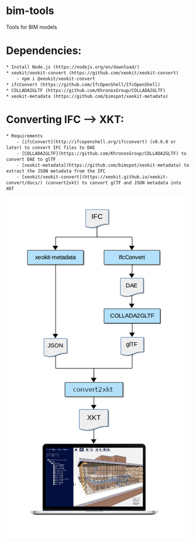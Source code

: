 # bim-tools
Tools for BIM models

# Dependencies:
    * Install Node.js (https://nodejs.org/en/download/)
    * xeokit/xeokit-convert (https://github.com/xeokit/xeokit-convert)
        - npm i @xeokit/xeokit-convert
    * ifcConvert (https://github.com/IfcOpenShell/IfcOpenShell)
    * COLLADA2GLTF (https://github.com/KhronosGroup/COLLADA2GLTF)
    * xeokit-metadata (https://github.com/bimspot/xeokit-metadata)

# Converting IFC --> XKT:
    * Requirements
        - [ifcConvert](http://ifcopenshell.org/ifcconvert) (v0.6.0 or later) to convert IFC files to DAE
        - [COLLADA2GLTF](https://github.com/KhronosGroup/COLLADA2GLTF) to convert DAE to glTF
        - [xeokit-metadata](https://github.com/bimspot/xeokit-metadata) to extract the JSON metadata from the IFC
        - [xeokit/xeokit-convert](https://xeokit.github.io/xeokit-convert/docs/) (convert2xkt) to convert glTF and JSON metadata into XKT

![Conversion scheme](oss_xkt_conversion.png "Conversion scheme")